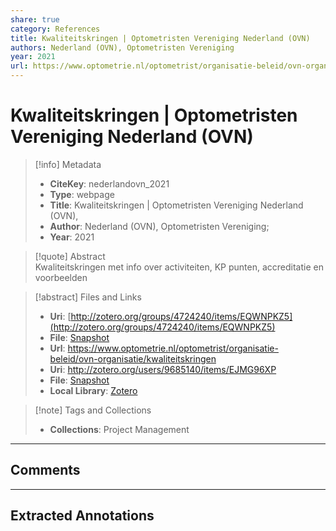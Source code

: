 ```yaml
---  
share: true  
category: References  
title: Kwaliteitskringen | Optometristen Vereniging Nederland (OVN)  
authors: Nederland (OVN), Optometristen Vereniging  
year: 2021  
url: https://www.optometrie.nl/optometrist/organisatie-beleid/ovn-organisatie/kwaliteitskringen  
---  
```

  
# Kwaliteitskringen | Optometristen Vereniging Nederland (OVN)  
  
> [!info] Metadata  
> - **CiteKey**: nederlandovn_2021  
> - **Type**: webpage  
> - **Title**: Kwaliteitskringen | Optometristen Vereniging Nederland (OVN),   
> - **Author**: Nederland (OVN), Optometristen Vereniging;    
> - **Year**: 2021   
  
> [!quote] Abstract  
> Kwaliteitskringen met info over activiteiten, KP punten, accreditatie en voorbeelden  
  
> [!abstract] Files and Links  
> - **Uri**: [http://zotero.org/groups/4724240/items/EQWNPKZ5](http://zotero.org/groups/4724240/items/EQWNPKZ5)  
> - **File**: [Snapshot](file:///Users/jan/Zotero/storage/B7LUK63C/kwaliteitskringen.html)  
> - **Url**: https://www.optometrie.nl/optometrist/organisatie-beleid/ovn-organisatie/kwaliteitskringen  
> - **Uri**: http://zotero.org/users/9685140/items/EJMG96XP  
> - **File**: [Snapshot](file://C:%5CUsers%5C20003936%5CZotero%5Cstorage%5CE6TZMKN6%5Ckwaliteitskringen.html)  
> - **Local Library**: [Zotero]((zotero://select/library/items/EJMG96XP))  
  
> [!note] Tags and Collections  
> - **Collections**: Project Management  
  
----  
  
## Comments  
  
  
  
----  
  
## Extracted Annotations  
  
